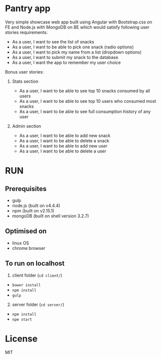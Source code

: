 # Pantry app
Very simple showcase web app built using Angular with Bootstrap.css on FE and Node.js with MongoDB
on BE which would satisfy following user stories requirements:

 - As a user, I want to see the list of snacks
 - As a user, I want to be able to pick one snack (radio options)
 - As a user, I want to pick my name from a list (dropdown options)
 - As a user, I want to submit my snack to the database
 - As a user, I want the app to remember my user choice

Bonus user stories:

 1. Stats section
    - As a user, I want to be able to see top 10 snacks consumed by all users
    - As a user, I want to be able to see top 10 users who consumed most snacks
    - As a user, I want to be able to see full consumption history of any user

 2. Admin section
    - As a user, I want to be able to add new snack
    - As a user, I want to be able to delete a snack
    - As a user, I want to be able to add new user
    - As a user, I want to be able to delete a user

# RUN

## Prerequisites

- gulp
- node.js (built on v4.4.4)
- npm (built on v2.15.1)
- mongoDB (built on shell version 3.2.7)

## Optimised on

- linux OS
- chrome browser

## To run on localhost

1. client folder (`cd client/`)
- `bower install`
- `npm install`
- `gulp`

2. server folder (`cd server/`)
- `npm install`
- `npm start`

# License

MIT